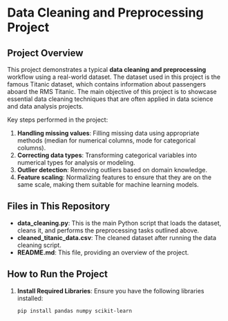 # Data Cleaning and Preprocessing Project

## Project Overview

This project demonstrates a typical **data cleaning and preprocessing** workflow using a real-world dataset. The dataset used in this project is the famous Titanic dataset, which contains information about passengers aboard the RMS Titanic. The main objective of this project is to showcase essential data cleaning techniques that are often applied in data science and data analysis projects.

Key steps performed in the project:
1. **Handling missing values**: Filling missing data using appropriate methods (median for numerical columns, mode for categorical columns).
2. **Correcting data types**: Transforming categorical variables into numerical types for analysis or modeling.
3. **Outlier detection**: Removing outliers based on domain knowledge.
4. **Feature scaling**: Normalizing features to ensure that they are on the same scale, making them suitable for machine learning models.

## Files in This Repository

- **data_cleaning.py**: This is the main Python script that loads the dataset, cleans it, and performs the preprocessing tasks outlined above.
- **cleaned_titanic_data.csv**: The cleaned dataset after running the data cleaning script.
- **README.md**: This file, providing an overview of the project.

## How to Run the Project

1. **Install Required Libraries**:
   Ensure you have the following libraries installed:
   ```bash
   pip install pandas numpy scikit-learn